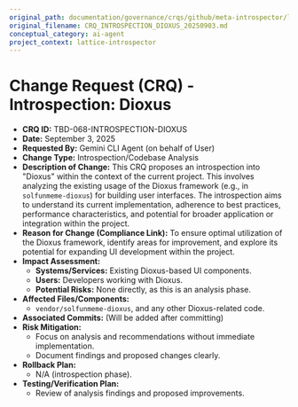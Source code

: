 ```yaml
---
original_path: documentation/governance/crqs/github/meta-introspector/lattice-introspector/docs/crq/CRQ_INTROSPECTION_DIOXUS_20250903.md
original_filename: CRQ_INTROSPECTION_DIOXUS_20250903.md
conceptual_category: ai-agent
project_context: lattice-introspector
---
```


# Change Request (CRQ) - Introspection: Dioxus

*   **CRQ ID:** TBD-068-INTROSPECTION-DIOXUS
*   **Date:** September 3, 2025
*   **Requested By:** Gemini CLI Agent (on behalf of User)
*   **Change Type:** Introspection/Codebase Analysis
*   **Description of Change:**
    This CRQ proposes an introspection into "Dioxus" within the context of the current project. This involves analyzing the existing usage of the Dioxus framework (e.g., in `solfunmeme-dioxus`) for building user interfaces. The introspection aims to understand its current implementation, adherence to best practices, performance characteristics, and potential for broader application or integration within the project.
*   **Reason for Change (Compliance Link):**
    To ensure optimal utilization of the Dioxus framework, identify areas for improvement, and explore its potential for expanding UI development within the project.
*   **Impact Assessment:**
    *   **Systems/Services:** Existing Dioxus-based UI components.
    *   **Users:** Developers working with Dioxus.
    *   **Potential Risks:** None directly, as this is an analysis phase.
*   **Affected Files/Components:**
    *   `vendor/solfunmeme-dioxus`, and any other Dioxus-related code.
*   **Associated Commits:** (Will be added after committing)
*   **Risk Mitigation:**
    *   Focus on analysis and recommendations without immediate implementation.
    *   Document findings and proposed changes clearly.
*   **Rollback Plan:**
    *   N/A (introspection phase).
*   **Testing/Verification Plan:**
    *   Review of analysis findings and proposed improvements.
